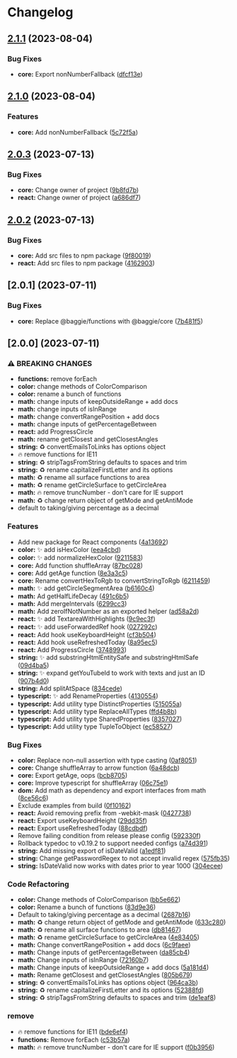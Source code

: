 # Changelog

## [2.1.1](https://github.com/saxofonsolo/baggie/compare/baggie-v2.1.0...baggie-v2.1.1) (2023-08-04)


### Bug Fixes

* **core:** Export nonNumberFallback ([dfcf13e](https://github.com/saxofonsolo/baggie/commit/dfcf13e5b3daca1495da3638e9b6ef9f1ddc080c))

## [2.1.0](https://github.com/saxofonsolo/baggie/compare/baggie-v2.0.3...baggie-v2.1.0) (2023-08-04)


### Features

* **core:** Add nonNumberFallback ([5c72f5a](https://github.com/saxofonsolo/baggie/commit/5c72f5ac972b7066756b129c07412c582db79935))

## [2.0.3](https://github.com/saxofonsolo/baggie/compare/baggie-v2.0.2...baggie-v2.0.3) (2023-07-13)


### Bug Fixes

* **core:** Change owner of project ([9b8fd7b](https://github.com/saxofonsolo/baggie/commit/9b8fd7b6a6294c0de85475c2f6caa429303bd3e3))
* **react:** Change owner of project ([a686df7](https://github.com/saxofonsolo/baggie/commit/a686df72135f40fbf4f313cf5b67416d5338da62))

## [2.0.2](https://github.com/saxofonsolo/baggie/compare/baggie-v2.0.1...baggie-v2.0.2) (2023-07-13)


### Bug Fixes

* **core:** Add src files to npm package ([9f80019](https://github.com/saxofonsolo/baggie/commit/9f80019f0091997536dcc40a5a30e7b7573f5b42))
* **react:** Add src files to npm package ([4162903](https://github.com/saxofonsolo/baggie/commit/416290383abf2682f28d4dfbe60e7a0b1dcd0d1f))

## [2.0.1] (2023-07-11)


### Bug Fixes

* **core:** Replace @baggie/functions with @baggie/core ([7b481f5](https://github.com/saxofonsolo/baggie/commit/7b481f5848467225889b105e65b2415fa41be15c))

## [2.0.0] (2023-07-11)


### ⚠ BREAKING CHANGES

* **functions:** remove forEach
* **color:** change methods of ColorComparison
* **color:** rename a bunch of functions
* **math:** change inputs of keepOutsideRange + add docs
* **math:** change inputs of isInRange
* **math:** change convertRangePosition + add docs
* **math:** change inputs of getPercentageBetween
* **react:** add ProgressCircle
* **math:** rename getClosest and getClosestAngles
* **string:** ♻ convertEmailsToLinks has options object
* 🔥 remove functions for IE11
* **string:** ♻ stripTagsFromString defaults to spaces and trim
* **string:** ♻ rename capitalizeFirstLetter and its options
* **math:** ♻ rename all surface functions to area
* **math:** ♻ rename getCircleSurface to getCircleArea
* **math:** 🔥 remove truncNumber - don't care for IE support
* **math:** ♻ change return object of getMode and getAntiMode
* default to taking/giving percentage as a decimal

### Features

* Add new package for React components ([4a13692](https://github.com/saxofonsolo/baggie/commit/4a136920556d2dfdad9058d910c10a748fa2e188))
* **color:** ✨ add isHexColor ([eea4cbd](https://github.com/saxofonsolo/baggie/commit/eea4cbd6725d35fdc296d03a130b0b72fbc3edc2))
* **color:** ✨ add normalizeHexColor ([9211583](https://github.com/saxofonsolo/baggie/commit/9211583a8e76f1a2bbf04e3df5574f8d5f5e773d))
* **core:** Add function shuffleArray ([87bc028](https://github.com/saxofonsolo/baggie/commit/87bc02873e51fd0845af4f5ae4531724b8c2e301))
* **core:** Add getAge function ([8e3a3c5](https://github.com/saxofonsolo/baggie/commit/8e3a3c59ffc8207dc683b2c8cebace3e53f81bc6))
* **core:** Rename convertHexToRgb to convertStringToRgb ([6211459](https://github.com/saxofonsolo/baggie/commit/62114599e79d0a42b2b2389ec6af9dbac0afdccf))
* **math:** ✨ add getCircleSegmentArea ([b6160c4](https://github.com/saxofonsolo/baggie/commit/b6160c4ec19bbd4c17560b86b18f1ef62ebfe97a))
* **math:** Ad getHalfLifeDecay ([491c6b5](https://github.com/saxofonsolo/baggie/commit/491c6b58c74c4bdd0a8ec5b7b0fbe1f4a6780dc2))
* **math:** Add mergeIntervals ([6299cc3](https://github.com/saxofonsolo/baggie/commit/6299cc304ae6c48f80111986e253f004f084e4ef))
* **math:** Add zeroIfNotNumber as an exported helper ([ad58a2d](https://github.com/saxofonsolo/baggie/commit/ad58a2dcef8c6f5b17fcd76636ca8818a7f43868))
* **react:** ✨ add TextareaWithHighlights ([9c9ec3f](https://github.com/saxofonsolo/baggie/commit/9c9ec3f5e737c57411394de37e18f4b184fc2a91))
* **react:** ✨ add useForwardedRef hook ([027292c](https://github.com/saxofonsolo/baggie/commit/027292c6e8bdebe0f957ab8be71538f2f86f1b6f))
* **react:** Add hook useKeyboardHeight ([cf3b504](https://github.com/saxofonsolo/baggie/commit/cf3b504f7878a8c37870ae896ec47266b2b85fa1))
* **react:** Add hook useRefreshedToday ([8a95ec5](https://github.com/saxofonsolo/baggie/commit/8a95ec584ae761f187e4f74f8fcd4e536a998961))
* **react:** Add ProgressCircle ([3748993](https://github.com/saxofonsolo/baggie/commit/3748993b478add567bc1c562f25e6b6b064cf441))
* **string:** ✨ add substringHtmlEntitySafe and substringHtmlSafe ([09d4ba5](https://github.com/saxofonsolo/baggie/commit/09d4ba5274e922bc1249f0dd93a8f99e3f87a3b4))
* **string:** ✨ expand getYouTubeId to work with texts and just an ID ([907b4d0](https://github.com/saxofonsolo/baggie/commit/907b4d00c4981b6ac4972da251a8f1ff0f8b7294))
* **string:** Add splitAtSpace ([834cede](https://github.com/saxofonsolo/baggie/commit/834cede738da14147af4c46974a53cd7356bf642))
* **typescript:** ✨ add RenameProperties ([4130554](https://github.com/saxofonsolo/baggie/commit/41305546d8a2f55358997b10e7572e975afb8b08))
* **typescript:** Add utility type DistinctProperties ([515055a](https://github.com/saxofonsolo/baggie/commit/515055a53bc619ed4356c3f1faa9721876c0bbb7))
* **typescript:** Add utility type ReplaceAllTypes ([ffd4b8b](https://github.com/saxofonsolo/baggie/commit/ffd4b8b6588750ad4e0a46fca82aad4af6a8e417))
* **typescript:** Add utility type SharedProperties ([8357027](https://github.com/saxofonsolo/baggie/commit/8357027634e9e99b33ace8f1bc46d8b70083de56))
* **typescript:** Add utility type TupleToObject ([ec58527](https://github.com/saxofonsolo/baggie/commit/ec5852754f4b439713e0106a69365ec6abf07f0e))


### Bug Fixes

* **color:** Replace non-null assertion with type casting ([0af8051](https://github.com/saxofonsolo/baggie/commit/0af805177c5ebe319658976c5e45773a931c014b))
* **core:** Change shuffleArray to arrow function ([6a48dcb](https://github.com/saxofonsolo/baggie/commit/6a48dcb39d481e6a5acbf7c1381caeef3db9b855))
* **core:** Export getAge, oops ([bcb8705](https://github.com/saxofonsolo/baggie/commit/bcb8705ce8e3f7d1fc95ade5f4dff8c6d44e3f28))
* **core:** Improve typescript for shuffleArray ([06c75e1](https://github.com/saxofonsolo/baggie/commit/06c75e161e47ac04caa2373a0f8eff4fec4d9e09))
* **dom:** Add math as dependency and export interfaces from math ([8ce56c6](https://github.com/saxofonsolo/baggie/commit/8ce56c6b3f8ec63e077c82dfb0b0bdb1e3681dac))
* Exclude examples from build ([0f10162](https://github.com/saxofonsolo/baggie/commit/0f10162a5bd21e3c5a8ea11fdd52f002884ddb51))
* **react:** Avoid removing prefix from -webkit-mask ([0427738](https://github.com/saxofonsolo/baggie/commit/04277384aa9bef1bb30264a5ae14ca65bc3b8f6e))
* **react:** Export useKeyboardHeight ([29dd35f](https://github.com/saxofonsolo/baggie/commit/29dd35f10a1f240609e721fb530f266cd633914f))
* **react:** Export useRefreshedToday ([88cdbdf](https://github.com/saxofonsolo/baggie/commit/88cdbdf3be24e42f2ff2a850ba13b6b6d88362de))
* Remove failing condition from release please config ([592330f](https://github.com/saxofonsolo/baggie/commit/592330f47926fb68f974299a2e3b7b0915dcbac8))
* Rollback typedoc to v0.19.2 to support needed configs ([a74d391](https://github.com/saxofonsolo/baggie/commit/a74d391acd8a59b67edfd85ec9cae53b00158f50))
* **string:** Add missing export of isDateValid ([a1edf81](https://github.com/saxofonsolo/baggie/commit/a1edf818076d6bf02024580733332425776f4f12))
* **string:** Change getPasswordRegex to not accept invalid regex ([575fb35](https://github.com/saxofonsolo/baggie/commit/575fb35b09cb9a5059fa31a4dd1f1eb5c4d84718))
* **string:** IsDateValid now works with dates prior to year 1000 ([304ecee](https://github.com/saxofonsolo/baggie/commit/304ecee7835ee2eec4e6525ae1a8e65febc78945))


### Code Refactoring

* **color:** Change methods of ColorComparison ([bb5e662](https://github.com/saxofonsolo/baggie/commit/bb5e662d391537b4db3fe894b11cd43d973e6e93))
* **color:** Rename a bunch of functions ([83d9e36](https://github.com/saxofonsolo/baggie/commit/83d9e365130b24019c9e2ac49b89afa5eef20cbb))
* Default to taking/giving percentage as a decimal ([2687b16](https://github.com/saxofonsolo/baggie/commit/2687b16be75c04ed2378050ec85263ec98678daa))
* **math:** ♻ change return object of getMode and getAntiMode ([633c280](https://github.com/saxofonsolo/baggie/commit/633c2801e32507c12d18cf04fae98b0ae241a5a5))
* **math:** ♻ rename all surface functions to area ([db81467](https://github.com/saxofonsolo/baggie/commit/db814679ace5a51da35a09d25bf8c9d7d01ec12e))
* **math:** ♻ rename getCircleSurface to getCircleArea ([4e83405](https://github.com/saxofonsolo/baggie/commit/4e83405948a7a82a1ebc40b0af5fde373ff82483))
* **math:** Change convertRangePosition + add docs ([6c9faee](https://github.com/saxofonsolo/baggie/commit/6c9faee555b170345151f2c2936c77613c76308b))
* **math:** Change inputs of getPercentageBetween ([da85cb4](https://github.com/saxofonsolo/baggie/commit/da85cb46c53c71bed4dc19a7769635c1b2ffe2ca))
* **math:** Change inputs of isInRange ([72160b7](https://github.com/saxofonsolo/baggie/commit/72160b70ab9d3c3e2d1225aea7bbe16ac07074d5))
* **math:** Change inputs of keepOutsideRange + add docs ([5a181d4](https://github.com/saxofonsolo/baggie/commit/5a181d478d6c91a5a2555c45d2316bdf25cc84c8))
* **math:** Rename getClosest and getClosestAngles ([805b679](https://github.com/saxofonsolo/baggie/commit/805b6799821a4f96b905d72635b76e5d962d9709))
* **string:** ♻ convertEmailsToLinks has options object ([964ca3b](https://github.com/saxofonsolo/baggie/commit/964ca3bb3e2aa9527e3d62b1a006998a299f8f89))
* **string:** ♻ rename capitalizeFirstLetter and its options ([52388fd](https://github.com/saxofonsolo/baggie/commit/52388fd8f0b2e4303e41c3116f3b78f5822c87ac))
* **string:** ♻ stripTagsFromString defaults to spaces and trim ([de1eaf8](https://github.com/saxofonsolo/baggie/commit/de1eaf8e2aa45713014913e4fd4ce8af7115f19b))


### remove

* 🔥 remove functions for IE11 ([bde6ef4](https://github.com/saxofonsolo/baggie/commit/bde6ef4d734347b365a543cf334fae31e388f74f))
* **functions:** Remove forEach ([c53b57a](https://github.com/saxofonsolo/baggie/commit/c53b57a63e917a66b5d671508b2629e6b1765ec6))
* **math:** 🔥 remove truncNumber - don't care for IE support ([f0b3956](https://github.com/saxofonsolo/baggie/commit/f0b3956fbc3d7fa042cdde6e7ad8964cd8dec63c))
